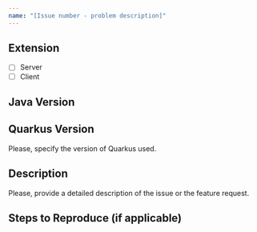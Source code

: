```yaml
---
name: "[Issue number - problem description]"
---
```


## Extension
- [ ] Server
- [ ] Client

## Java Version
<!-- Please, provide the output of `java --version`. -->

## Quarkus Version
Please, specify the version of Quarkus used.

## Description
Please, provide a detailed description of the issue or the feature request.

## Steps to Reproduce (if applicable)
<!-- Please, provide detailed steps to reproduce the bug, including any relevant code snippets or links to files. -->
